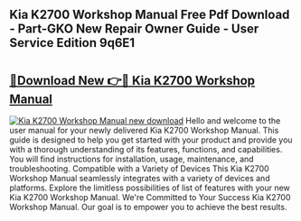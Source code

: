 ## Kia K2700 Workshop Manual Free Pdf Download - Part-GKO New Repair Owner Guide - User Service Edition 9q6E1

# <h2><a href="http://bc80357.oget.top/?id=Kia+K2700+Workshop+Manual">🔗Download New 👉🔴 Kia K2700 Workshop Manual</a></h2>

[![Kia K2700 Workshop Manual new download](https://i.imgur.com/5g1atiW.png)](http://bc80357.oget.top/?id=Kia+K2700+Workshop+Manual)
Hello and welcome to the user manual for your newly delivered Kia K2700 Workshop Manual. This guide is designed to help you get started with your product and provide you with a thorough understanding of its features, functions, and capabilities. You will find instructions for installation, usage, maintenance, and troubleshooting. Compatible with a Variety of Devices This Kia K2700 Workshop Manual seamlessly integrates with a variety of devices and platforms. Explore the limitless possibilities of list of features with your new Kia K2700 Workshop Manual. We're Committed to Your Success Kia K2700 Workshop Manual. Our goal is to empower you to achieve the best results.
